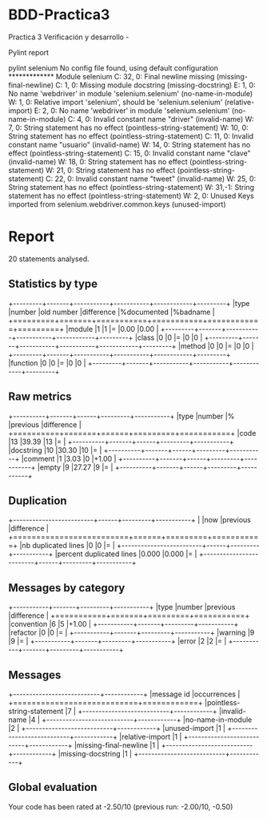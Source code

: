 # BDD-Practica3
Practica 3 Verificación y desarrollo -


Pylint report 


pylint selenium
No config file found, using default configuration
************* Module selenium
C: 32, 0: Final newline missing (missing-final-newline)
C:  1, 0: Missing module docstring (missing-docstring)
E:  1, 0: No name 'webdriver' in module 'selenium.selenium' (no-name-in-module)
W:  1, 0: Relative import 'selenium', should be 'selenium.selenium' (relative-import)
E:  2, 0: No name 'webdriver' in module 'selenium.selenium' (no-name-in-module)
C:  4, 0: Invalid constant name "driver" (invalid-name)
W:  7, 0: String statement has no effect (pointless-string-statement)
W: 10, 0: String statement has no effect (pointless-string-statement)
C: 11, 0: Invalid constant name "usuario" (invalid-name)
W: 14, 0: String statement has no effect (pointless-string-statement)
C: 15, 0: Invalid constant name "clave" (invalid-name)
W: 18, 0: String statement has no effect (pointless-string-statement)
W: 21, 0: String statement has no effect (pointless-string-statement)
C: 22, 0: Invalid constant name "tweet" (invalid-name)
W: 25, 0: String statement has no effect (pointless-string-statement)
W: 31,-1: String statement has no effect (pointless-string-statement)
W:  2, 0: Unused Keys imported from selenium.webdriver.common.keys (unused-import)


Report
======
20 statements analysed.

Statistics by type
------------------

+---------+-------+-----------+-----------+------------+---------+
|type     |number |old number |difference |%documented |%badname |
+=========+=======+===========+===========+============+=========+
|module   |1      |1          |=          |0.00        |0.00     |
+---------+-------+-----------+-----------+------------+---------+
|class    |0      |0          |=          |0           |0        |
+---------+-------+-----------+-----------+------------+---------+
|method   |0      |0          |=          |0           |0        |
+---------+-------+-----------+-----------+------------+---------+
|function |0      |0          |=          |0           |0        |
+---------+-------+-----------+-----------+------------+---------+



Raw metrics
-----------

+----------+-------+------+---------+-----------+
|type      |number |%     |previous |difference |
+==========+=======+======+=========+===========+
|code      |13     |39.39 |13       |=          |
+----------+-------+------+---------+-----------+
|docstring |10     |30.30 |10       |=          |
+----------+-------+------+---------+-----------+
|comment   |1      |3.03  |0        |+1.00      |
+----------+-------+------+---------+-----------+
|empty     |9      |27.27 |9        |=          |
+----------+-------+------+---------+-----------+



Duplication
-----------

+-------------------------+------+---------+-----------+
|                         |now   |previous |difference |
+=========================+======+=========+===========+
|nb duplicated lines      |0     |0        |=          |
+-------------------------+------+---------+-----------+
|percent duplicated lines |0.000 |0.000    |=          |
+-------------------------+------+---------+-----------+



Messages by category
--------------------

+-----------+-------+---------+-----------+
|type       |number |previous |difference |
+===========+=======+=========+===========+
|convention |6      |5        |+1.00      |
+-----------+-------+---------+-----------+
|refactor   |0      |0        |=          |
+-----------+-------+---------+-----------+
|warning    |9      |9        |=          |
+-----------+-------+---------+-----------+
|error      |2      |2        |=          |
+-----------+-------+---------+-----------+



Messages
--------

+---------------------------+------------+
|message id                 |occurrences |
+===========================+============+
|pointless-string-statement |7           |
+---------------------------+------------+
|invalid-name               |4           |
+---------------------------+------------+
|no-name-in-module          |2           |
+---------------------------+------------+
|unused-import              |1           |
+---------------------------+------------+
|relative-import            |1           |
+---------------------------+------------+
|missing-final-newline      |1           |
+---------------------------+------------+
|missing-docstring          |1           |
+---------------------------+------------+



Global evaluation
-----------------
Your code has been rated at -2.50/10 (previous run: -2.00/10, -0.50)

